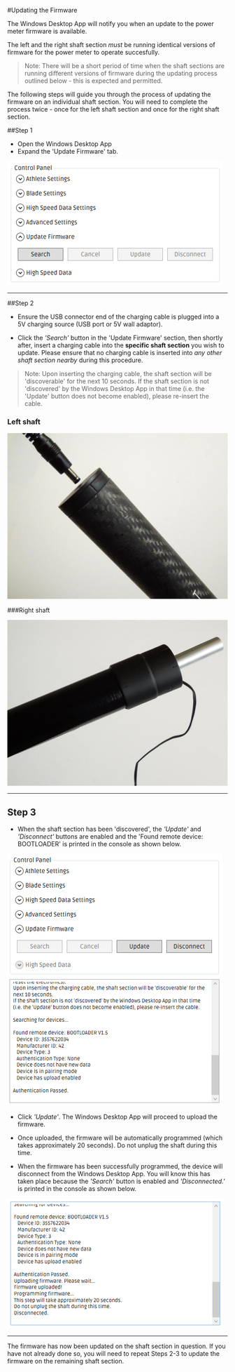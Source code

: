 #Updating the Firmware

The Windows Desktop App will notify you when an update to the power meter firmware is available.

The left and the right shaft section _must_ be running identical versions of firmware for the power meter to operate succesfully.

>Note: There will be a short period of time when the shaft sections are running different versions of firmware during the updating process outlined below - this is expected and permitted.

The following steps will guide you through the process of updating the firmware on an individual shaft section. You will need to complete the process twice - once for the left shaft section and once for the right shaft section.

##Step 1

* Open the Windows Desktop App
* Expand the 'Update Firmware' tab.

!['Expand the 'Update Firmware' tab](/assets/update-expand.PNG)

---

##Step 2

* Ensure the USB connector end of the charging cable is plugged into a 5V charging source (USB port or 5V wall adaptor).

* Click the _'Search'_ button in the 'Update Firmware' section, then shortly after, insert a charging cable into the **specific shaft section** you wish to update. Please ensure that no charging cable is inserted into _any other shaft section nearby_ during this procedure. 

> Note: Upon inserting the charging cable, the shaft section will be 'discoverable' for the next 10 seconds. If the shaft section is not 'discovered' by the Windows Desktop App in that time (i.e. the 'Update' button does not become enabled), please re-insert the cable.

### Left shaft

![Charge left shaft](assets/charge-left-shaft.jpg)

###Right shaft

![Charge right shaft](assets/charge-right-shaft.jpg)

---

## Step 3

* When the shaft section has been 'discovered', the _'Update'_ and _'Disconnect'_ buttons are enabled and the 'Found remote device: BOOTLOADER' is printed in the console as shown below.

![Device found](/assets/update-found.PNG)

* Click _'Update'_. The Windows Desktop App will proceed to upload the firmware.

* Once uploaded, the firmware will be automatically programmed (which takes approximately 20 seconds). Do not unplug the shaft during this time.

* When the firmware has been successfully programmed, the device will disconnect from the Windows Desktop App. You will know this has taken place because the _'Search'_ button is enabled and _'Disconnected.'_ is printed in the console as shown below. 

![Firmware uploaded](/assets/update-uploaded.PNG)

---

The firmware has now been updated on the shaft section in question. If you have not already done so, you will need to repeat Steps 2-3 to update the firmware on the remaining shaft section.
